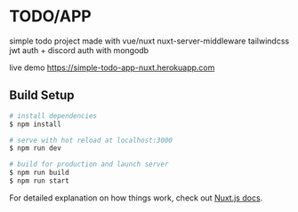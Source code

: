 # TODO/APP

simple todo project made with vue/nuxt nuxt-server-middleware tailwindcss jwt auth + discord auth with mongodb

live demo https://simple-todo-app-nuxt.herokuapp.com

## Build Setup

```bash
# install dependencies
$ npm install

# serve with hot reload at localhost:3000
$ npm run dev

# build for production and launch server
$ npm run build
$ npm run start 
```

For detailed explanation on how things work, check out [Nuxt.js docs](https://nuxtjs.org).
